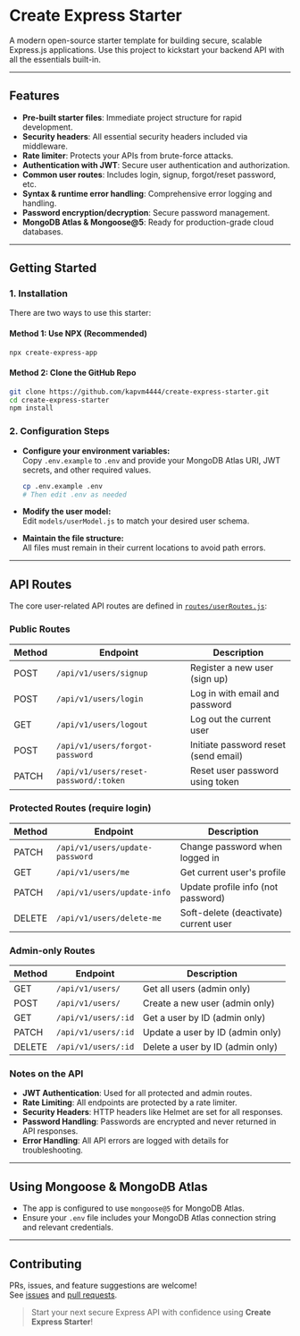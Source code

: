 # Create Express Starter

A modern open-source starter template for building secure, scalable Express.js applications. Use this project to kickstart your backend API with all the essentials built-in.

---

## Features

- **Pre-built starter files**: Immediate project structure for rapid development.
- **Security headers**: All essential security headers included via middleware.
- **Rate limiter**: Protects your APIs from brute-force attacks.
- **Authentication with JWT**: Secure user authentication and authorization.
- **Common user routes**: Includes login, signup, forgot/reset password, etc.
- **Syntax & runtime error handling**: Comprehensive error logging and handling.
- **Password encryption/decryption**: Secure password management.
- **MongoDB Atlas & Mongoose@5**: Ready for production-grade cloud databases.

---

## Getting Started

### 1. Installation

There are two ways to use this starter:

#### Method 1: Use NPX (Recommended)
```bash
npx create-express-app
```

#### Method 2: Clone the GitHub Repo
```bash
git clone https://github.com/kapvm4444/create-express-starter.git
cd create-express-starter
npm install
```

### 2. Configuration Steps

- **Configure your environment variables:**  
  Copy `.env.example` to `.env` and provide your MongoDB Atlas URI, JWT secrets, and other required values.

  ```bash
  cp .env.example .env
  # Then edit .env as needed
  ```

- **Modify the user model:**  
  Edit `models/userModel.js` to match your desired user schema.

- **Maintain the file structure:**  
  All files must remain in their current locations to avoid path errors.

---

## API Routes

The core user-related API routes are defined in [`routes/userRoutes.js`](https://github.com/kapvm4444/create-express-starter/blob/main/routes/userRoutes.js):

### Public Routes

| Method | Endpoint                   | Description                               |
|--------|----------------------------|-------------------------------------------|
| POST   | `/api/v1/users/signup`     | Register a new user (sign up)             |
| POST   | `/api/v1/users/login`      | Log in with email and password            |
| GET    | `/api/v1/users/logout`     | Log out the current user                  |
| POST   | `/api/v1/users/forgot-password` | Initiate password reset (send email)  |
| PATCH  | `/api/v1/users/reset-password/:token` | Reset user password using token    |

### Protected Routes (require login)

| Method | Endpoint                   | Description                               |
|--------|----------------------------|-------------------------------------------|
| PATCH  | `/api/v1/users/update-password` | Change password when logged in         |
| GET    | `/api/v1/users/me`         | Get current user's profile                |
| PATCH  | `/api/v1/users/update-info`| Update profile info (not password)        |
| DELETE | `/api/v1/users/delete-me`  | Soft-delete (deactivate) current user     |

### Admin-only Routes

| Method | Endpoint                   | Description                               |
|--------|----------------------------|-------------------------------------------|
| GET    | `/api/v1/users/`           | Get all users (admin only)                |
| POST   | `/api/v1/users/`           | Create a new user (admin only)            |
| GET    | `/api/v1/users/:id`        | Get a user by ID (admin only)             |
| PATCH  | `/api/v1/users/:id`        | Update a user by ID (admin only)          |
| DELETE | `/api/v1/users/:id`        | Delete a user by ID (admin only)          |

### Notes on the API

- **JWT Authentication**: Used for all protected and admin routes.
- **Rate Limiting**: All endpoints are protected by a rate limiter.
- **Security Headers**: HTTP headers like Helmet are set for all responses.
- **Password Handling**: Passwords are encrypted and never returned in API responses.
- **Error Handling**: All API errors are logged with details for troubleshooting.

---

## Using Mongoose & MongoDB Atlas

- The app is configured to use `mongoose@5` for MongoDB Atlas.
- Ensure your `.env` file includes your MongoDB Atlas connection string and relevant credentials.

---

## Contributing

PRs, issues, and feature suggestions are welcome!  
See [issues](https://github.com/kapvm4444/create-express-starter/issues) and [pull requests](https://github.com/kapvm4444/create-express-starter/pulls).



> Start your next secure Express API with confidence using **Create Express Starter**!
